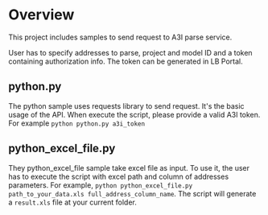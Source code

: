 # Overview

This project includes samples to send request to A3I parse service.

User has to specify addresses to parse, project and model ID and a token containing authorization info. The token can be generated in LB Portal.

## python.py

The python sample uses requests library to send request. It's the basic usage of the API. When execute the script, please provide a valid A3I token. For example `python python.py a3i_token`

## python_excel_file.py

They python_excel_file sample take excel file as input. To use it, the user has to execute the script with excel path and column of addresses parameters. For example, `python python_excel_file.py path_to_your_data.xls full_address_column_name`. The script will generate a `result.xls` file at your current folder.